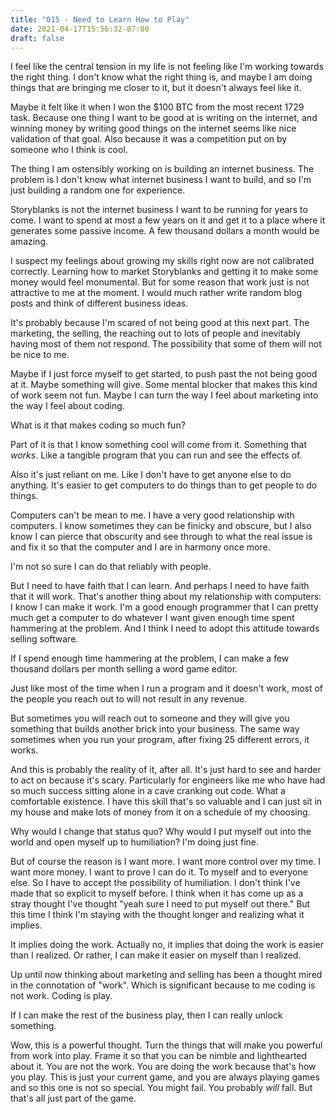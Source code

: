 ```yaml
---
title: "015 - Need to Learn How to Play"
date: 2021-04-17T15:56:32-07:00
draft: false
---
```


I feel like the central tension in my life is not feeling like I'm
working towards the right thing. I don't know what the right thing is,
and maybe I am doing things that are bringing me closer to it, but it
doesn't always feel like it.

Maybe it felt like it when I won the $100 BTC from the most recent
1729 task. Because one thing I want to be good at is writing on
the internet, and winning money by writing good things on the internet
seems like nice validation of that goal. Also because it was a
competition put on by someone who I think is cool.

The thing I am ostensibly working on is building an internet
business. The problem is I don't know what internet business I want to
build, and so I'm just building a random one for experience.

Storyblanks is not the internet business I want to be running for
years to come. I want to spend at most a few years on it and get it to
a place where it generates some passive income. A few thousand dollars
a month would be amazing.

I suspect my feelings about growing my skills right now are not
calibrated correctly. Learning how to market Storyblanks and getting
it to make some money would feel monumental. But for some reason that
work just is not attractive to me at the moment. I would much rather
write random blog posts and think of different business ideas.

It's probably because I'm scared of not being good at this next
part. The marketing, the selling, the reaching out to lots of people
and inevitably having most of them not respond. The possibility that
some of them will not be nice to me.

Maybe if I just force myself to get started, to push past the not
being good at it. Maybe something will give. Some mental blocker that
makes this kind of work seem not fun. Maybe I can turn the way I feel
about marketing into the way I feel about coding.

What is it that makes coding so much fun?

Part of it is that I know something cool will come from it. Something
that _works_. Like a tangible program that you can run and see the
effects of.

Also it's just reliant on me. Like I don't have to get anyone else to
do anything. It's easier to get computers to do things than to get
people to do things.

Computers can't be mean to me. I have a very good relationship with
computers. I know sometimes they can be finicky and obscure, but I
also know I can pierce that obscurity and see through to what the real
issue is and fix it so that the computer and I are in harmony once
more.

I'm not so sure I can do that reliably with people.

But I need to have faith that I can learn. And perhaps I need to have
faith that it will work. That's another thing about my relationship
with computers: I know I can make it work. I'm a good enough
programmer that I can pretty much get a computer to do whatever I want
given enough time spent hammering at the problem. And I think I need
to adopt this attitude towards selling software.

If I spend enough time hammering at the problem, I can make a few
thousand dollars per month selling a word game editor.

Just like most of the time when I run a program and it doesn't work,
most of the people you reach out to will not result in any revenue.

But sometimes you will reach out to someone and they will give you
something that builds another brick into your business. The same way
sometimes when you run your program, after fixing 25 different errors,
it works.

And this is probably the reality of it, after all. It's just hard to
see and harder to act on because it's scary. Particularly for
engineers like me who have had so much success sitting alone in a cave
cranking out code. What a comfortable existence. I have this skill
that's so valuable and I can just sit in my house and make lots of
money from it on a schedule of my choosing.

Why would I change that status quo? Why would I put myself out into
the world and open myself up to humiliation? I'm doing just fine.

But of course the reason is I want more. I want more control over my
time. I want more money. I want to prove I can do it. To myself and to
everyone else. So I have to accept the possibility of humiliation. I
don't think I've made that so explicit to myself before. I think when
it has come up as a stray thought I've thought "yeah sure I need to
put myself out there." But this time I think I'm staying with the
thought longer and realizing what it implies.

It implies doing the work. Actually no, it implies that doing the work
is easier than I realized. Or rather, I can make it easier on myself
than I realized.

Up until now thinking about marketing and selling has been a thought
mired in the connotation of "work". Which is significant because to me
coding is not work. Coding is play.

If I can make the rest of the business play, then I can really unlock
something.

Wow, this is a powerful thought. Turn the things that will make you
powerful from work into play. Frame it so that you can be nimble and
lighthearted about it. You are not the work. You are doing the work
because that's how you play. This is just your current game, and you
are always playing games and so this one is not so special. You might
fail. You probably _will_ fall. But that's all just part of the game.

